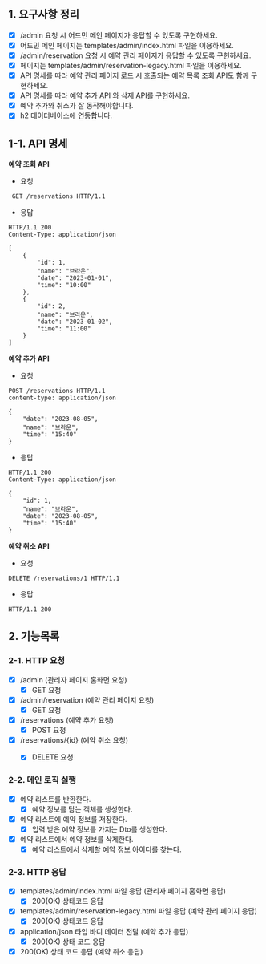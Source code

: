 ## 1. 요구사항 정리
- [x] /admin 요청 시 어드민 메인 페이지가 응답할 수 있도록 구현하세요.
- [x] 어드민 메인 페이지는 templates/admin/index.html 파일을 이용하세요.
- [x] /admin/reservation 요청 시 예약 관리 페이지가 응답할 수 있도록 구현하세요.
- [x] 페이지는 templates/admin/reservation-legacy.html 파일을 이용하세요.
- [x] API 명세를 따라 예약 관리 페이지 로드 시 호출되는 예약 목록 조회 API도 함께 구현하세요.
- [x] API 명세를 따라 예약 추가 API 와 삭제 API를 구현하세요.
- [x] 예약 추가와 취소가 잘 동작해야합니다.
- [x] h2 데이터베이스에 연동합니다.

## 1-1. API 명세 
**예약 조회 API**
- 요청
```
 GET /reservations HTTP/1.1
```
- 응답 
```
HTTP/1.1 200 
Content-Type: application/json

[
    {
        "id": 1,
        "name": "브라운",
        "date": "2023-01-01",
        "time": "10:00"
    },
    {
        "id": 2,
        "name": "브라운",
        "date": "2023-01-02",
        "time": "11:00"
    }
]

```

**예약 추가 API**

- 요청
```
POST /reservations HTTP/1.1
content-type: application/json

{
    "date": "2023-08-05",
    "name": "브라운",
    "time": "15:40"
}
```
- 응답 

```
HTTP/1.1 200 
Content-Type: application/json

{
    "id": 1,
    "name": "브라운",
    "date": "2023-08-05",
    "time": "15:40"
}
```

**예약 취소 API**
- 요청
```
DELETE /reservations/1 HTTP/1.1
```
- 응답
```
HTTP/1.1 200
```


## 2. 기능목록

### 2-1. HTTP 요청
- [x] /admin (관리자 페이지 홈화면 요청) 
  - [x] GET 요청
- [x] /admin/reservation (예약 관리 페이지 요청)
  - [x] GET 요청
- [x] /reservations (예약 추가 요청)
  - [x] POST 요청 
- [x] /reservations/{id} (예약 취소 요청)
  - [x] DELETE 요청


### 2-2. 메인 로직 실행
- [x] 예약 리스트를 반환한다.
  - [x] 예약 정보를 담는 객체를 생성한다.
- [x] 예약 리스트에 예약 정보를 저장한다.
  - [x] 입력 받은 예약 정보를 가지는 Dto를 생성한다.
- [x] 예약 리스트에서 예약 정보를 삭제한다.
  - [x] 예약 리스트에서 삭제할 예약 정보 아이디를 찾는다.

### 2-3. HTTP 응답
- [x] templates/admin/index.html 파일 응답 (관리자 페이지 홈화면 응답)
  - [x] 200(OK) 상태코드 응답
- [x] templates/admin/reservation-legacy.html 파일 응답 (예약 관리 페이지 응답)
  - [x] 200(OK) 상태코드 응답
- [x] application/json 타입 바디 데이터 전달 (예약 추가 응답)
  - [x] 200(OK) 상태 코드 응답
- [x] 200(OK) 상태 코드 응답 (예약 취소 응답)

